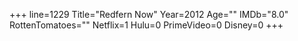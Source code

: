 +++
line=1229
Title="Redfern Now"
Year=2012
Age=""
IMDb="8.0"
RottenTomatoes=""
Netflix=1
Hulu=0
PrimeVideo=0
Disney=0
+++

